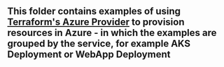 ## This folder contains examples of using [Terraform's Azure Provider](https://registry.terraform.io/providers/hashicorp/azurerm/latest/docs "Terraform's Azure Provider") to provision resources in Azure - in which the examples are grouped by the service, for example AKS Deployment or WebApp Deployment